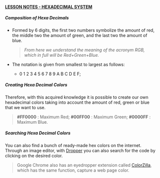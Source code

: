 #### <u>**LESSON NOTES - HEXADECIMAL SYSTEM**</u>

##### Composition of Hexa Decimals

- Formed by 6 digits, the first two numbers symbolize the amount of red, the middle two the amount of green, and the last two the amount of blue.

  > *From here we understand the meaning of the acronym RGB, which in full will be Red+Green+Blue.*

- The notation is given from smallest to largest as follows:

  - 0 1 2 3 4 5 6 7 8 9 A B C D E F;


##### Creating Hexa Decimal Colors

Therefore, with this acquired knowledge it is possible to create our own hexadecimal colors taking into account the amount of red, green or blue that we want to use.

> **#FF0000** : Maximum Red;
> **#00FF00** : Maximum Green;
> **#0000FF** : Maximum Blue.

##### Searching Hexa Decimal Colors

You can also find a bunch of ready-made hex colors on the internet. Through an image editor, with [Dropper](https://helpx.adobe.com/pt/photoshop/using/tool-techniques/eyedropper-tool.html) you can also search for the code by clicking on the desired color.

> Google Chrome also has an eyedropper extension called [ColorZilla](https://chrome.google.com/webstore/detail/colorzilla/bhlhnicpbhignbdhedgjhgdocnmhomnp?hl=pt-BR), which has the same function, capture a web page color.